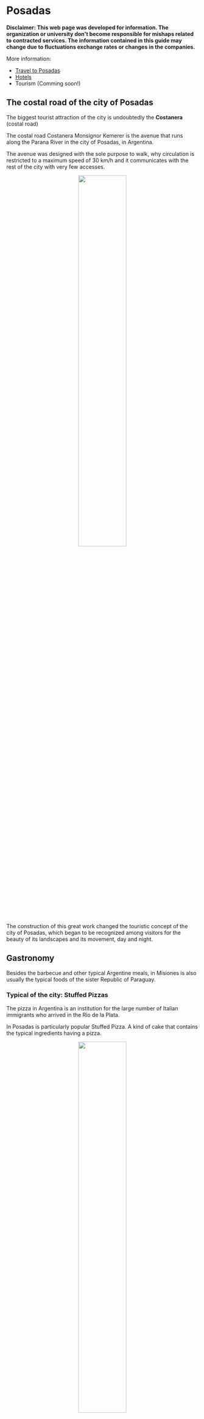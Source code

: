# Posadas

**Disclaimer: This web page was developed for information. The organization or university don't become responsible for mishaps related to contracted services. The information contained in this guide may change due to fluctuations exchange rates or changes in the companies.**


More information:

- [Travel to Posadas](/venue/traveling)
- [Hotels](/venue/accomodation)
- Tourism (Comming soon!)


## The costal road of the city of Posadas

The biggest tourist attraction of the city is undoubtedly the **Costanera** (costal road)

The costal road Costanera Monsignor Kemerer is the avenue that runs along the Parana River in the city of Posadas, in Argentina.

The avenue was designed with the sole purpose to walk, why circulation is restricted to a maximum speed of 30 km/h and it communicates with the rest of the city with very few accesses.

<div style="text-align:center">
    <img width="50%" src ="https://github.com/scipy-latinamerica/scipyla2015/raw/master/posadas_tourism/imgs/costanera.jpg" />
</div>

The construction of this great work changed the touristic concept of the city of Posadas, which began to be recognized among visitors for the beauty of its landscapes and its movement, day and night.

## Gastronomy

Besides the barbecue and other typical Argentine meals, in Misiones is also usually the typical foods of the sister Republic of Paraguay.

### Typical of the city: Stuffed Pizzas

The pizza in Argentina is an institution for the large number of Italian immigrants who arrived in the Río de la Plata.

In Posadas is particularly popular Stuffed Pizza. A kind of cake that contains the typical ingredients having a pizza.

<div style="text-align:center">
    <img width="50%" src ="https://github.com/scipy-latinamerica/scipyla2015/raw/master/posadas_tourism/imgs/lospinos.png" />
</div>

**Where to eat**: ** Mainly in **Pizzería Los Pinos**
(Buenos Aires and Sarmiento) but almost all the pizzerias offer that.

### Regional: La Chipa

The "chipa" or "chipá" (the word has no gender, because it is a
term in Guarani language) is a small bread made from cassava starch, hard cheese, milk, eggs, butter and salt.

This related to the Brazilian *Pão de queijo*, which is believed to
evolved from the chipa.

<div style="text-align:center">
    <img width="50%" src ="https://github.com/scipy-latinamerica/scipyla2015/raw/master/posadas_tourism/imgs/chipa.jpeg" />
</div>

**Where to eat**: Almost all bakeries, supermarkets and street vendors of the city sell chipas of excellent quality.


### Regional: The Mbejú (Mbeyú)

The mbeyú (written in Guarani as mbeju, pronounced in all cases mbeyú or abbreviated, "beyú" -), is an own and typical dish of Paraguay and Argentina's Northeast. This is a pancake starch.

<div style="text-align:center">
    <img width="50%" src ="https://github.com/scipy-latinamerica/scipyla2015/raw/master/posadas_tourism/imgs/mbeyu_1.png" />
</div>

It is a solid sample of Paraguayan cuisine, extremely rich in calories. According to some scholars of social history of Paraguay, all the Paraguayan popular gastronomy, that is set as small family industry after Paraguayan War against the Triple Alliance (Argentina, Brazil and Uruguay, between 1864 and 1870), is really abundant in caloric content because the resulting situation in the country after the conflict.

**Where to eat:**

### Regional: The Reviro

The reviro is so ingrained in Posadas that there are houses that never lacks that like bread used to accompany meals. Rainy days are special to make accompanied by "mate cocido", it's like fried cake that is eaten a lot in other places in Argentina. It is also cause for meetings between friends, accompanying the famous ticue-í (sort of prepared meat), egg, tomato and many other forms.

<div style="text-align:center">
    <img width="50%" src ="https://github.com/scipy-latinamerica/scipyla2015/raw/master/posadas_tourism/imgs/REVIRO.jpg" />
</div>

**Where to eat:**

### Regional: Caburé

The caburé is a typical food of Paraguay, but the territorial and cultural proximity to the province of Misiones in Argentina, makes this an everyday and also traditional food in the Argentine Northeast where corn flour and cassava are fundamental basis of regional cuisine.

The caburé of Misiones must have good margarine, cheese and much good egg. Flavor change with regular chipa and is softer.

The Caburé is done with a mass of cassava starch, a little tougher than chipas in the oven. Traditionally they are cooked in orange branch previously debarked. Currently a wooden stick that has no paint or varnish is used. The dough is wrapped in tip of stick and roasted over the coals, rotating slowly until cooked.

<div style="text-align:center">
    <img width="50%" src ="https://github.com/scipy-latinamerica/scipyla2015/raw/master/posadas_tourism/imgs/cabure.jpg" />
</div>

**Where to eat:** There are street vendors on the Costanera of Posadas and are significantly more expensive than Chipas

### Regional: Paraguayan soup

The Paraguayan soup is a typical dish of the cuisine of Paraguay, product of Guarani and Spanish syncretism. The Guarani accustomed to eating pasty meals prepared with corn or cassava flour wrapped in banana or güembé leaves and cooked over hot ash. The Jesuits (mostly Spanish), introduced the use of: cheese, eggs and milk (additives were added to the meals prepared by the Guarani). Therefore, the Paraguayan soup is a savory sponge cake, very rich in calories and protein.

<div style="text-align:center">
    <img width="50%" src ="https://github.com/scipy-latinamerica/scipyla2015/raw/master/posadas_tourism/imgs/sopa-paraguaya.JPG" />
</div>

**Where to eat:**


### The Argentine classic: Asado (BBQ)

In the Argentine BBQ Manual, Raul Mirad,  tells the impressions of an Italian Jesuit who wandered the pampas in the early 1700. There, the missionary was impressed by the gauchos and their ability to prepare the meat, put on sticks that dug into the ground, tilted over a campfire under the stars. That same image impressed Charles Darwin, who arrived in Argentine territory in 1832 and one year later he already felt part of the pampas, as he wrote to his sister in a letter quoted by La Nación:

    "I've become a gaucho, I take my 'mate' and smoke my cigarette
     and then I sleep comfortable with the heavens as awning, as if
     I were in a feather bed. It's such a healthy lifestyle, all day
     on the horse, eating nothing but meat and sleeping in the
     middle of a cool wind ... ".

<div style="text-align:center">
    <img width="50%" src ="https://github.com/scipy-latinamerica/scipyla2015/raw/master/posadas_tourism/imgs/asado.jpeg" />
</div>

**Where to eat:** Main barbecue restaurants in the central area: **Espeto del Rey** (Ayacucho 2404, 300 mts from the university), **Asador el Rancho** (Costanera and Guacurary) and **La Nueva Rueda** (Costanera and Pedernera).

### Different in each region: Empanadas

The roast takes time, wait about one hour for the fire
be ready to place the meat. Therefore, we must know to wait, drinking
wine and eat empanadas while chatting and reaches the tipping point.

<div style="text-align:center">
    <img width="50%" src ="https://github.com/scipy-latinamerica/scipyla2015/raw/master/posadas_tourism/imgs/empanadas.jpeg" />
</div>

A empanada is a thin bread dough, shortcrust pastry or puff pastry stuffed with a savory or sweet preparation and can be made baked or fried. The stuffing may include red or white meats, fish, vegetables or fruit.

The empanadas are a traditional dish of most cuisines of Spanish-speaking countries.

**Where to eat**: usually sold in supermarkets, any restaurant and pizzeria and some bakeries.

### Choripán

Described in the Rio de la Plata the origin of choripán dates back to the mid-nineteenth century, when in rural areas the gauchos prepared the roast for some celebration, began the habit of eating the sausage inside bread. This practice over time came to the cities and became popular in the urban environment.

<div style="text-align:center">
    <img width="50%" src ="https://github.com/scipy-latinamerica/scipyla2015/raw/master/posadas_tourism/imgs/choripan.jpeg" />
</div>

**Where to eat:** Any one of the barbecue restaurants usually offer choripanes. It is also traditional that the street vendors, that usually prepare the choripán, do it heavier and with more seasoning.

### Lomito

The lomito or tenderloin sandwich is a typical sandwich of the gastronomy of Argentina, (for example, in the Argentine region of Cuyo and Córdoba is very popular). Their usual form of consumption consists of a piece of beef tenderloin fillet, cheese, ham, fried egg, tomato and seasoning between two slices of bread, may be slightly toasted.

<div style="text-align:center">
    <img width="50%" src ="https://github.com/scipy-latinamerica/scipyla2015/raw/master/posadas_tourism/imgs/lomito.jpg" />
</div>

**Where to eat:** usually served in pizzerias.

## Milanesas

The milanesa is a fine steak, usually beef, passed in beaten egg and then breadcrumbs, which is fried or (less commonly) baked. By extension, it is called milanesa any slice of an ingredient batter and fried, so there are milanesa made with chicken, fish, soy, eggplant, mozzarella, etc.

The milanesa can be consumed «al plato» (served on a plate, usually with a garnish like salad, potatod mashed or fries) or sandwich (milanesa sandwich)

<div style="text-align:center">
    <img width="50%" src ="https://github.com/scipy-latinamerica/scipyla2015/raw/master/posadas_tourism/imgs/milanga.jpeg" />
    <br>
    <small>Sandwich Milanesa</small>
</div>

The "milanesa a caballo" is a milanesa piled up with two fried eggs (when have only one is called "milanesa a medio caballo"). Usually accompanied with a garnish of fries.

<div style="text-align:center">
    <img width="50%" src ="https://github.com/scipy-latinamerica/scipyla2015/raw/master/posadas_tourism/imgs/milanesa.jpeg" />
    <br>
    <small>Milanesa a Caballo</small>
</div>

**Where to eat:** Pizzerias, restaurants, street vendors.

### Mandioca (Cassava) y Mandioca Frita (Fried Cassava)

Manihot esculenta, with common names cassava, Brazilian arrowroot, manioc, mandioca, tapioca, guacamota, a woody shrub of the Euphorbiaceae (spurge) family native to South America, is extensively cultivated as an annual crop in tropical and subtropical regions for its edible starchy tuberous root, a major source of carbohydrates.

It is tradition in this area eat that boiled with barbecue or fried as a snack.

<div style="text-align:center">
    <img width="50%" src ="https://github.com/scipy-latinamerica/scipyla2015/raw/master/posadas_tourism/imgs/mandiocafrita.jpg" />
    <br>
    <small>Mandioca Frita (Fried Cassava)</small>
</div>

### May 25: El Locro

Locro (Quechua ruqru or luqru) is a stew made with pumpkin, beans, corn or potatoes consumed in the region of the Andes, from Argentina, northern of Chile and  to southern of Colombia, passing by Bolivia, Ecuador, Paraguay and Peru.

Kind of stew whose origin is undoubtedly pre-Hispanic and pre-Incaic, typical of several Andean peoples who based a lot of their diet on corn or beans and potatoes.

<div style="text-align:center">
    <img width="50%" src ="https://github.com/scipy-latinamerica/scipyla2015/raw/master/posadas_tourism/imgs/locro.jpeg" />
</div>

Food high in calories and nutrients, el locro is very suitable for consumption during the winter or in cold areas. Traditionally consumed en masse during the **May 25**, in which the formation of the first Argentine National Government is celebratted, established in May 25, 1810. For this reason it has been transformed from a regional and traditional dish to be one of the national dishes of Argentina to celebrate national holidays.

**Where to eat**: For those who still are the May 25, almost all restaurants in the country offer that and also can be purchased in some schools.


### Cafés Argentine Style

The bars of Buenos Aires are part of the culture of the city, the customs of its inhabitants and the modern touristic circuit of the city. They have been studied by various historians, inspiring countless artistic creations and traditional meeting place to the porteños.

This tradition has spread throughout the country and particularly Posadas has two very good Argentine cafés: Bar Español (2067 Bolívar) and Café Vitrage (Bolívar and Colon).

<div style="text-align:center">
    <img width="80%" src ="https://github.com/scipy-latinamerica/scipyla2015/raw/master/posadas_tourism/imgs/vitrage.jpeg" />
    <br>
    <small>Bar Español and Café Vitrage</small>
</div>


### Café *"Starbucks"* Style

The unique local with this style is **Bonafide Expreso** in Córdoba 2115

<div style="text-align:center">
    <img width="50%" src ="https://github.com/scipy-latinamerica/scipyla2015/raw/master/posadas_tourism/imgs/bonafide.png" />
</div>


### Regional Fishes

The fishes that cross the Parana River are typical local dishes. We highlight the *Surubí* (kind of catfish), the *Dorado* (the most delicious) and *Boga*.

**Where to eat*: The restaurant with best references in the town with these kind of dishes is **Itakua** (written Itakva on the posters).

<div style="text-align:center">
    <img width="50%" src ="https://github.com/scipy-latinamerica/scipyla2015/raw/master/posadas_tourism/imgs/itakua.jpg" />
</div>

## Shopping

### Wines, milk caramel, "yerba mate" and alfajores

The simplest alternative of buying this is go to any supermarket, which the nearest is 350 meters from the university.

In these places you will find a wide variety of products for different prices.

<div style="text-align:center">
    <img width="80%" src ="https://github.com/scipy-latinamerica/scipyla2015/raw/master/posadas_tourism/imgs/alfajores.jpg" />
    <br>
    <small>Alfajores and supermarket shelves with yerba, caramel and Argentine wines</small>
</div>


### Mates

The place to find EVERYTHING related to "Mates" is the **Galería del Mate**(R. Saenz Peña and Costanera), **La Placita** (Bolívar and R. Saenz Peña) and "La Placita del Puente" (Mitre and R. Saenz Peña).

<div style="text-align:center">
    <img width="70%" src ="https://github.com/scipy-latinamerica/scipyla2015/raw/master/posadas_tourism/imgs/gdm.png" />
</div>
